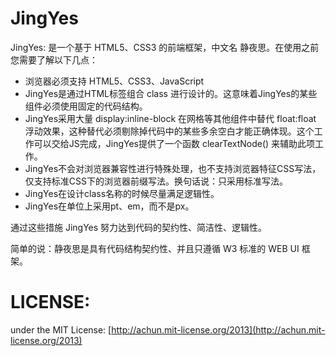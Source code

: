 # JingYes

JingYes: 是一个基于 HTML5、CSS3 的前端框架，中文名 静夜思。在使用之前您需要了解以下几点：  

- 浏览器必须支持 HTML5、CSS3、JavaScript
- JingYes是通过HTML标签组合 class 进行设计的。这意味着JingYes的某些组件必须使用固定的代码结构。
- JingYes采用大量 display:inline-block 在网格等其他组件中替代 float:float 浮动效果，这种替代必须剔除掉代码中的某些多余空白才能正确体现。这个工作可以交给JS完成，JingYes提供了一个函数 clearTextNode() 来辅助此项工作。
- JingYes不会对浏览器兼容性进行特殊处理，也不支持浏览器特征CSS写法，仅支持标准CSS下的浏览器前缀写法。换句话说：只采用标准写法。
- JingYes在设计class名称的时候尽量满足逻辑性。
- JingYes在单位上采用pt、em，而不是px。

通过这些措施 JingYes 努力达到代码的契约性、简洁性、逻辑性。

简单的说：静夜思是具有代码结构契约性、并且只遵循 W3 标准的 WEB UI 框架。

# LICENSE:
under the MIT License: [http://achun.mit-license.org/2013](http://achun.mit-license.org/2013)